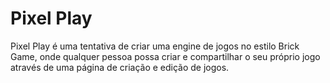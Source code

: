 # Pixel Play

Pixel Play é uma tentativa de criar uma engine de jogos no estilo Brick Game, onde qualquer pessoa possa criar e compartilhar o seu próprio jogo através de uma página de criação e edição de jogos.
